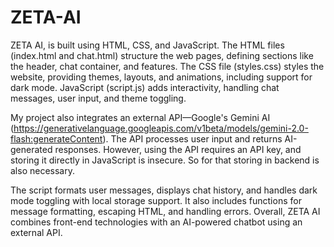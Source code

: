 # ZETA-AI

ZETA AI, is built using HTML, CSS, and JavaScript. The HTML files (index.html and chat.html) structure the web pages, defining sections like the header, chat container, and features. The CSS file (styles.css) styles the website, providing themes, layouts, and animations, including support for dark mode. JavaScript (script.js) adds interactivity, handling chat messages, user input, and theme toggling.

My project also integrates an external API—Google's Gemini AI (https://generativelanguage.googleapis.com/v1beta/models/gemini-2.0-flash:generateContent). The API processes user input and returns AI-generated responses. However, using the API requires an API key, and storing it directly in JavaScript is insecure. So for that storing in backend is also necessary.

The script formats user messages, displays chat history, and handles dark mode toggling with local storage support. It also includes functions for message formatting, escaping HTML, and handling errors. Overall, ZETA AI combines front-end technologies with an AI-powered chatbot using an external API.

